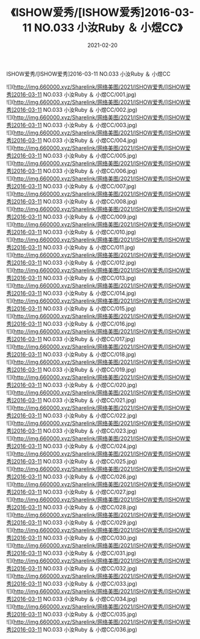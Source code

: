 ﻿---
layout: post
title:  《ISHOW爱秀/[ISHOW爱秀]2016-03-11 NO.033 小汝Ruby ＆ 小煜CC》
date:   2021-02-20
img: http://img.660000.xyz/Sharelink/网络美图/2021/ISHOW爱秀/[ISHOW爱秀]2016-03-11 NO.033 小汝Ruby ＆ 小煜CC/000.jpg
categories: [美女, 清纯, 唯美]
---

ISHOW爱秀/[ISHOW爱秀]2016-03-11 NO.033 小汝Ruby ＆ 小煜CC

 ![](http://img.660000.xyz/Sharelink/网络美图/2021/ISHOW爱秀/[ISHOW爱秀]2016-03-11 NO.033 小汝Ruby ＆ 小煜CC/001.jpg) <br>![](http://img.660000.xyz/Sharelink/网络美图/2021/ISHOW爱秀/[ISHOW爱秀]2016-03-11 NO.033 小汝Ruby ＆ 小煜CC/002.jpg) <br>![](http://img.660000.xyz/Sharelink/网络美图/2021/ISHOW爱秀/[ISHOW爱秀]2016-03-11 NO.033 小汝Ruby ＆ 小煜CC/003.jpg) <br>![](http://img.660000.xyz/Sharelink/网络美图/2021/ISHOW爱秀/[ISHOW爱秀]2016-03-11 NO.033 小汝Ruby ＆ 小煜CC/004.jpg) <br>![](http://img.660000.xyz/Sharelink/网络美图/2021/ISHOW爱秀/[ISHOW爱秀]2016-03-11 NO.033 小汝Ruby ＆ 小煜CC/005.jpg) <br>![](http://img.660000.xyz/Sharelink/网络美图/2021/ISHOW爱秀/[ISHOW爱秀]2016-03-11 NO.033 小汝Ruby ＆ 小煜CC/006.jpg) <br>![](http://img.660000.xyz/Sharelink/网络美图/2021/ISHOW爱秀/[ISHOW爱秀]2016-03-11 NO.033 小汝Ruby ＆ 小煜CC/007.jpg) <br>![](http://img.660000.xyz/Sharelink/网络美图/2021/ISHOW爱秀/[ISHOW爱秀]2016-03-11 NO.033 小汝Ruby ＆ 小煜CC/008.jpg) <br>![](http://img.660000.xyz/Sharelink/网络美图/2021/ISHOW爱秀/[ISHOW爱秀]2016-03-11 NO.033 小汝Ruby ＆ 小煜CC/009.jpg) <br>![](http://img.660000.xyz/Sharelink/网络美图/2021/ISHOW爱秀/[ISHOW爱秀]2016-03-11 NO.033 小汝Ruby ＆ 小煜CC/010.jpg) <br>![](http://img.660000.xyz/Sharelink/网络美图/2021/ISHOW爱秀/[ISHOW爱秀]2016-03-11 NO.033 小汝Ruby ＆ 小煜CC/011.jpg) <br>![](http://img.660000.xyz/Sharelink/网络美图/2021/ISHOW爱秀/[ISHOW爱秀]2016-03-11 NO.033 小汝Ruby ＆ 小煜CC/012.jpg) <br>![](http://img.660000.xyz/Sharelink/网络美图/2021/ISHOW爱秀/[ISHOW爱秀]2016-03-11 NO.033 小汝Ruby ＆ 小煜CC/013.jpg) <br>![](http://img.660000.xyz/Sharelink/网络美图/2021/ISHOW爱秀/[ISHOW爱秀]2016-03-11 NO.033 小汝Ruby ＆ 小煜CC/014.jpg) <br>![](http://img.660000.xyz/Sharelink/网络美图/2021/ISHOW爱秀/[ISHOW爱秀]2016-03-11 NO.033 小汝Ruby ＆ 小煜CC/015.jpg) <br>![](http://img.660000.xyz/Sharelink/网络美图/2021/ISHOW爱秀/[ISHOW爱秀]2016-03-11 NO.033 小汝Ruby ＆ 小煜CC/016.jpg) <br>![](http://img.660000.xyz/Sharelink/网络美图/2021/ISHOW爱秀/[ISHOW爱秀]2016-03-11 NO.033 小汝Ruby ＆ 小煜CC/017.jpg) <br>![](http://img.660000.xyz/Sharelink/网络美图/2021/ISHOW爱秀/[ISHOW爱秀]2016-03-11 NO.033 小汝Ruby ＆ 小煜CC/018.jpg) <br>![](http://img.660000.xyz/Sharelink/网络美图/2021/ISHOW爱秀/[ISHOW爱秀]2016-03-11 NO.033 小汝Ruby ＆ 小煜CC/019.jpg) <br>![](http://img.660000.xyz/Sharelink/网络美图/2021/ISHOW爱秀/[ISHOW爱秀]2016-03-11 NO.033 小汝Ruby ＆ 小煜CC/020.jpg) <br>![](http://img.660000.xyz/Sharelink/网络美图/2021/ISHOW爱秀/[ISHOW爱秀]2016-03-11 NO.033 小汝Ruby ＆ 小煜CC/021.jpg) <br>![](http://img.660000.xyz/Sharelink/网络美图/2021/ISHOW爱秀/[ISHOW爱秀]2016-03-11 NO.033 小汝Ruby ＆ 小煜CC/022.jpg) <br>![](http://img.660000.xyz/Sharelink/网络美图/2021/ISHOW爱秀/[ISHOW爱秀]2016-03-11 NO.033 小汝Ruby ＆ 小煜CC/023.jpg) <br>![](http://img.660000.xyz/Sharelink/网络美图/2021/ISHOW爱秀/[ISHOW爱秀]2016-03-11 NO.033 小汝Ruby ＆ 小煜CC/024.jpg) <br>![](http://img.660000.xyz/Sharelink/网络美图/2021/ISHOW爱秀/[ISHOW爱秀]2016-03-11 NO.033 小汝Ruby ＆ 小煜CC/025.jpg) <br>![](http://img.660000.xyz/Sharelink/网络美图/2021/ISHOW爱秀/[ISHOW爱秀]2016-03-11 NO.033 小汝Ruby ＆ 小煜CC/026.jpg) <br>![](http://img.660000.xyz/Sharelink/网络美图/2021/ISHOW爱秀/[ISHOW爱秀]2016-03-11 NO.033 小汝Ruby ＆ 小煜CC/027.jpg) <br>![](http://img.660000.xyz/Sharelink/网络美图/2021/ISHOW爱秀/[ISHOW爱秀]2016-03-11 NO.033 小汝Ruby ＆ 小煜CC/028.jpg) <br>![](http://img.660000.xyz/Sharelink/网络美图/2021/ISHOW爱秀/[ISHOW爱秀]2016-03-11 NO.033 小汝Ruby ＆ 小煜CC/029.jpg) <br>![](http://img.660000.xyz/Sharelink/网络美图/2021/ISHOW爱秀/[ISHOW爱秀]2016-03-11 NO.033 小汝Ruby ＆ 小煜CC/030.jpg) <br>![](http://img.660000.xyz/Sharelink/网络美图/2021/ISHOW爱秀/[ISHOW爱秀]2016-03-11 NO.033 小汝Ruby ＆ 小煜CC/031.jpg) <br>![](http://img.660000.xyz/Sharelink/网络美图/2021/ISHOW爱秀/[ISHOW爱秀]2016-03-11 NO.033 小汝Ruby ＆ 小煜CC/032.jpg) <br>![](http://img.660000.xyz/Sharelink/网络美图/2021/ISHOW爱秀/[ISHOW爱秀]2016-03-11 NO.033 小汝Ruby ＆ 小煜CC/033.jpg) <br>![](http://img.660000.xyz/Sharelink/网络美图/2021/ISHOW爱秀/[ISHOW爱秀]2016-03-11 NO.033 小汝Ruby ＆ 小煜CC/034.jpg) <br>![](http://img.660000.xyz/Sharelink/网络美图/2021/ISHOW爱秀/[ISHOW爱秀]2016-03-11 NO.033 小汝Ruby ＆ 小煜CC/035.jpg) <br>![](http://img.660000.xyz/Sharelink/网络美图/2021/ISHOW爱秀/[ISHOW爱秀]2016-03-11 NO.033 小汝Ruby ＆ 小煜CC/036.jpg) <br>